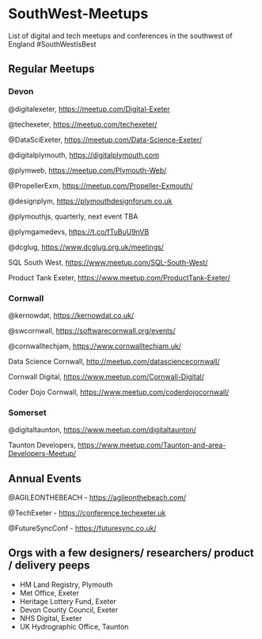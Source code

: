 # SouthWest-Meetups
List of digital and tech meetups and conferences in the southwest of England #SouthWestIsBest

## Regular Meetups
### Devon
@digitalexeter, <https://meetup.com/Digital-Exeter>

@techexeter, <https://meetup.com/techexeter/>

@DataSciExeter, <https://meetup.com/Data-Science-Exeter/>

@digitalplymouth, <https://digitalplymouth.com>

@plymweb, <https://meetup.com/Plymouth-Web/>

@PropellerExm, <https://meetup.com/Propeller-Exmouth/>

@designplym, <https://plymouthdesignforum.co.uk>

@plymouthjs, quarterly, next event TBA

@plymgamedevs, <https://t.co/fTuBuU9nVB>

@dcglug, <https://www.dcglug.org.uk/meetings/>

SQL South West, <https://www.meetup.com/SQL-South-West/>

Product Tank Exeter, <https://www.meetup.com/ProductTank-Exeter/>

### Cornwall
@kernowdat, <https://kernowdat.co.uk/>

@swcornwall, <https://softwarecornwall.org/events/>

@cornwalltechjam, <https://www.cornwalltechjam.uk/>

Data Science Cornwall, <http://meetup.com/datasciencecornwall/>

Cornwall Digital, <https://www.meetup.com/Cornwall-Digital/>

Coder Dojo Cornwall, <https://www.meetup.com/coderdojocornwall/>

### Somerset
@digitaltaunton, <https://www.meetup.com/digitaltaunton/>

Taunton Developers, <https://www.meetup.com/Taunton-and-area-Developers-Meetup/>

## Annual Events
@AGILEONTHEBEACH - <https://agileonthebeach.com/>

@TechExeter - <https://conference.techexeter.uk>

@FutureSyncConf - <https://futuresync.co.uk/>
  
## Orgs with a few designers/ researchers/ product / delivery peeps
* HM Land Registry, Plymouth
* Met Office, Exeter
* Heritage Lottery Fund, Exeter
* Devon County Council, Exeter
* NHS Digital, Exeter
* UK Hydrographic Office, Taunton
